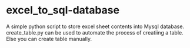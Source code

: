 # excel_to_sql-database
A simple python script to store excel sheet contents into Mysql database.
create_table.py can be used to automate the process of creatiing a table. Else you can create table manually.

